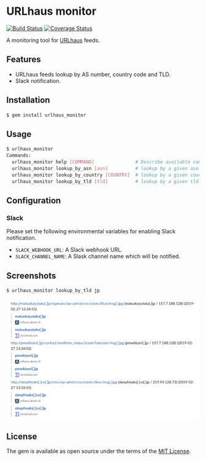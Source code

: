 # URLhaus monitor

[![Build Status](https://travis-ci.org/ninoseki/urlhaus_monitor.svg?branch=master)](https://travis-ci.org/ninoseki/urlhaus_monitor)
[![Coverage Status](https://coveralls.io/repos/github/ninoseki/urlhaus_monitor/badge.svg?branch=master)](https://coveralls.io/github/ninoseki/urlhaus_monitor?branch=master)

A monitoring tool for [URLhaus](https://urlhaus.abuse.ch/) feeds.

## Features

- URLhaus feeds lookup by AS number, country code and TLD.
- Slack notification.

## Installation

```bash
$ gem install urlhaus_monitor
```

## Usage

```bash
$ urlhaus_monitor
Commands:
  urlhaus_monitor help [COMMAND]               # Describe available commands or one specific command
  urlhaus_monitor lookup_by_asn [asn]          # lookup by a given asn
  urlhaus_monitor lookup_by_country [COUNTRY]  # lookup by a given country code
  urlhaus_monitor lookup_by_tld [tld]          # lookup by a given tld
```

## Configuration

### Slack

Please set the following environmental variables for enabling Slack notification.

- `SLACK_WEBHOOK_URL`: A Slack webhook URL.
- `SLACK_CHANNEL_NAME`: A Slask channel name which will be notified.

## Screenshots

```bash
$ urlhaus_monitor lookup_by_tld jp
```

![img](./screenshots/example.png)

## License

The gem is available as open source under the terms of the [MIT License](https://opensource.org/licenses/MIT).

```

```
